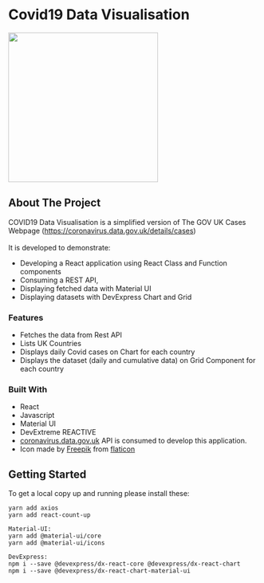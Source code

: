 # Covid19 Data Visualisation

<img src="src/assets/covidUk.gif"  height="300"/>


## About The Project

COVID19 Data Visualisation is a simplified version of The GOV UK Cases Webpage (https://coronavirus.data.gov.uk/details/cases)
</br></br>
It is developed to demonstrate:
 * Developing a React application using React Class and Function components
 * Consuming a REST API,
 * Displaying fetched data with Material UI
 * Displaying datasets with DevExpress Chart and Grid


### Features
* Fetches the data from Rest API
* Lists UK Countries
* Displays daily Covid cases on Chart for each country
* Displays the dataset (daily and cumulative data) on Grid Component for each country


### Built With
* React
* Javascript
* Material UI
* DevExtreme REACTIVE
* <a href="https://coronavirus.data.gov.uk/cases"> coronavirus.data.gov.uk</a> API is consumed to develop this application.
* Icon made by <a href="https://www.flaticon.com/authors/freepik" title="Freepik">Freepik</a> from <a href="https://www.flaticon.com/" title="Flaticon">flaticon</a>


## Getting Started

To get a local copy up and running please install these:
</br>

    yarn add axios
    yarn add react-count-up

    Material-UI:
    yarn add @material-ui/core
    yarn add @material-ui/icons

    DevExpress:
    npm i --save @devexpress/dx-react-core @devexpress/dx-react-chart
    npm i --save @devexpress/dx-react-chart-material-ui
